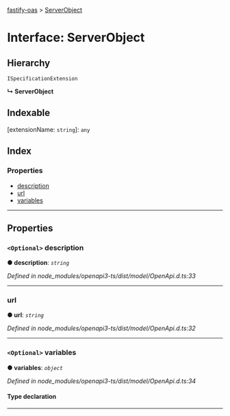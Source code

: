 [fastify-oas](../README.md) > [ServerObject](../interfaces/serverobject.md)

# Interface: ServerObject

## Hierarchy

 `ISpecificationExtension`

**↳ ServerObject**

## Indexable

\[extensionName: `string`\]:&nbsp;`any`
## Index

### Properties

* [description](serverobject.md#description)
* [url](serverobject.md#url)
* [variables](serverobject.md#variables)

---

## Properties

<a id="description"></a>

### `<Optional>` description

**● description**: *`string`*

*Defined in node_modules/openapi3-ts/dist/model/OpenApi.d.ts:33*

___
<a id="url"></a>

###  url

**● url**: *`string`*

*Defined in node_modules/openapi3-ts/dist/model/OpenApi.d.ts:32*

___
<a id="variables"></a>

### `<Optional>` variables

**● variables**: *`object`*

*Defined in node_modules/openapi3-ts/dist/model/OpenApi.d.ts:34*

#### Type declaration

[v: `string`]: [ServerVariableObject](servervariableobject.md)

___

